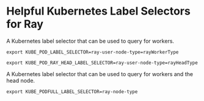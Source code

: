 # Helpful Kubernetes Label Selectors for Ray

A Kubernetes label selector that can be used to query for workers.
```shell
export KUBE_POD_LABEL_SELECTOR=ray-user-node-type=rayWorkerType
```

```shell
export KUBE_POD_RAY_HEAD_LABEL_SELECTOR=ray-user-node-type=rayHeadType
```

A Kubernetes label selector that can be used to query for workers and the head node.
```shell
export KUBE_PODFULL_LABEL_SELECTOR=ray-node-type
```
